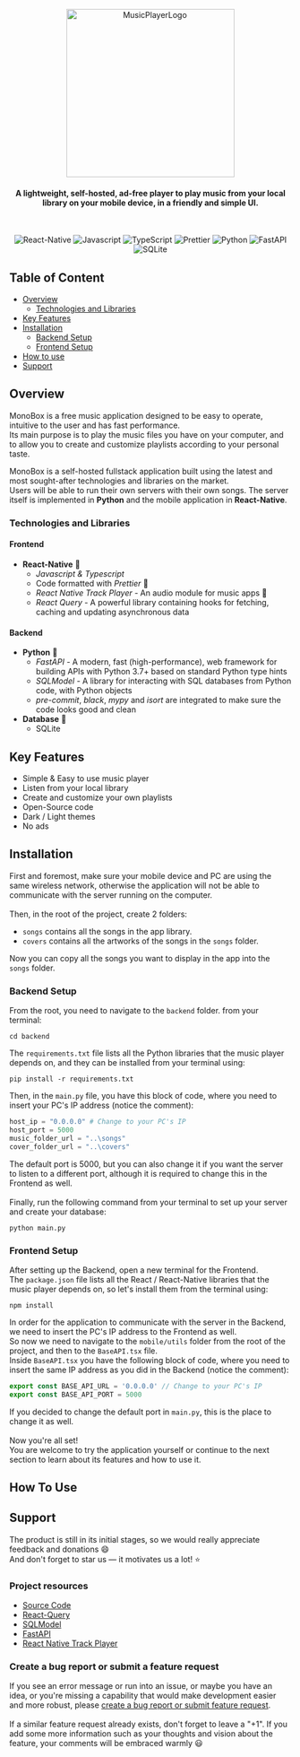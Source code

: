 <p align="center">
  <img src="https://github.com/ozzs/musicPlayer/blob/main/assets/MonoBoxLogo.png" alt="MusicPlayerLogo" width="300">
  <br />

  <h4 align="center">A lightweight, self-hosted, ad-free player to play music from your local library on your mobile device, in a friendly and simple UI.</h4>
  <br />
</p>

<p align="center">
  <img alt="React-Native" src="https://img.shields.io/badge/react_native-%2320232a.svg?style=for-the-badge&logo=react&logoColor=%2361DAFB" />
  <img alt="Javascript" src="https://img.shields.io/badge/javascript-%23323330.svg?style=for-the-badge&logo=javascript&logoColor=%23F7DF1E" />
  <img alt="TypeScript" src="https://img.shields.io/badge/-TypeScript-007ACC?style=for-the-badge&logo=typescript&logoColor=white" />
  <img alt="Prettier" src="https://img.shields.io/badge/-Prettier-F7B93E?style=for-the-badge&logo=prettier&logoColor=white" />
  <img alt="Python" src="https://img.shields.io/badge/python-3670A0?style=for-the-badge&logo=python&logoColor=ffdd54" />
  <img alt="FastAPI" src="https://img.shields.io/badge/FastAPI-005571?style=for-the-badge&logo=fastapi" />
  <img alt="SQLite" src="https://img.shields.io/badge/sqlite-%2307405e.svg?style=for-the-badge&logo=sqlite&logoColor=white" />
</p>

## Table of Content
- [Overview](#overview)
  - [Technologies and Libraries](#technologies-and-libraries)
- [Key Features](#key-features)
- [Installation](#installation)
  - [Backend Setup](#backend-setup)
  - [Frontend Setup](#frontend-setup)
- [How to use](#how-to-use)
- [Support](#support)

## Overview
MonoBox is a free music application designed to be easy to operate, intuitive to the user and has fast performance. <br />
Its main purpose is to play the music files you have on your computer, and to allow you to create and customize playlists according to your personal taste. <br />

MonoBox is a self-hosted fullstack application built using the latest and most sought-after technologies and libraries on the market. <br />
Users will be able to run their own servers with their own songs. The server itself is implemented in **Python** and the mobile application in **React-Native**. <br />

### Technologies and Libraries
#### Frontend
* **React-Native** :iphone:
  - _Javascript & Typescript_
  - Code formatted with _Prettier_ :ribbon:
  - _React Native Track Player -_ An audio module for music apps :musical_note:
  - _React Query -_ A powerful library containing hooks for fetching, caching and updating asynchronous data
#### Backend
* **Python** :snake:
  - _FastAPI -_ A modern, fast (high-performance), web framework for building APIs with Python 3.7+ based on standard Python type hints 
  - _SQLModel -_ A library for interacting with SQL databases from Python code, with Python objects
  - _pre-commit_, _black_, _mypy_ and _isort_ are integrated to make sure the code looks good and clean
* **Database** :page_facing_up:
  - SQLite

## Key Features
* Simple & Easy to use music player
* Listen from your local library
* Create and customize your own playlists
* Open-Source code
* Dark / Light themes
* No ads

## Installation
First and foremost, make sure your mobile device and PC are using the same wireless network, 
otherwise the application will not be able to communicate with the server running on the computer.
<br /> <br />
Then, in the root of the project, create 2 folders: 
* ``songs`` contains all the songs in the app library.
* ``covers`` contains all the artworks of the songs in the ``songs`` folder.

Now you can copy all the songs you want to display in the app into the ``songs`` folder.

### Backend Setup
From the root, you need to navigate to the ``backend`` folder. from your terminal:
```
cd backend
```

The ``requirements.txt`` file lists all the Python libraries that the music player depends on, and they can be installed from your terminal using:
```
pip install -r requirements.txt
```

Then, in the ``main.py`` file, you have this block of code, where you need to insert your PC's IP address (notice the comment):
```python
host_ip = "0.0.0.0" # Change to your PC's IP
host_port = 5000
music_folder_url = "..\songs"
cover_folder_url = "..\covers"
```
The default port is 5000, but you can also change it if you want the server to listen to a different port, 
although it is required to change this in the Frontend as well.
<br /> <br />
Finally, run the following command from your terminal to set up your server and create your database:
```
python main.py
```

### Frontend Setup
After setting up the Backend, open a new terminal for the Frontend.
<br />
The ``package.json`` file lists all the React / React-Native libraries that the music player depends on, so let's install them from the terminal using:
```
npm install
```

In order for the application to communicate with the server in the Backend, we need to insert the PC's IP address to the Frontend as well.
<br />
So now we need to navigate to the ``mobile/utils`` folder from the root of the project, and then to the ``BaseAPI.tsx`` file.
<br />
Inside ``BaseAPI.tsx`` you have the following block of code, where you need to insert the same IP address as you did in the Backend (notice the comment):
```js
export const BASE_API_URL = '0.0.0.0' // Change to your PC's IP
export const BASE_API_PORT = 5000
```
If you decided to change the default port in ``main.py``, this is the place to change it as well.
<br /> <br />
Now you're all set!
<br />
You are welcome to try the application yourself or continue to the next section to learn about its features and how to use it.

## How To Use

## Support
The product is still in its initial stages, so we would really appreciate feedback and donations 😄 <br />
And don't forget to star us — it motivates us a lot! :star:

### Project resources
* <a href="https://github.com/ozzs/musicPlayer">Source Code</a>
* <a href="https://tanstack.com/query/v4/?from=reactQueryV3&original=https://react-query-v3.tanstack.com">React-Query</a>
* <a href="https://sqlmodel.tiangolo.com">SQLModel</a>
* <a href="https://fastapi.tiangolo.com">FastAPI</a>
* <a href="https://react-native-track-player.js.org">React Native Track Player</a>

### Create a bug report or submit a feature request
If you see an error message or run into an issue, or maybe you have an idea, or you're missing a capability that would make development easier and more robust, please [create a bug report or submit feature request](https://github.com/ozzs/monobox/issues/new). <br /> <br />
If a similar feature request already exists, don't forget to leave a "+1".
If you add some more information such as your thoughts and vision about the feature, your comments will be embraced warmly 😃
